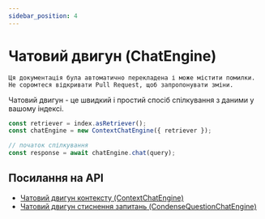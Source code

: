 ```yaml
---
sidebar_position: 4
---
```


# Чатовий двигун (ChatEngine)

`Ця документація була автоматично перекладена і може містити помилки. Не соромтеся відкривати Pull Request, щоб запропонувати зміни.`

Чатовий двигун - це швидкий і простий спосіб спілкування з даними у вашому індексі.

```typescript
const retriever = index.asRetriever();
const chatEngine = new ContextChatEngine({ retriever });

// початок спілкування
const response = await chatEngine.chat(query);
```

## Посилання на API

- [Чатовий двигун контексту (ContextChatEngine)](../../api/classes/ContextChatEngine.md)
- [Чатовий двигун стиснення запитань (CondenseQuestionChatEngine)](../../api/classes/ContextChatEngine.md)
